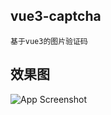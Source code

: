 ## vue3-captcha
```
基于vue3的图片验证码
```

## 效果图
![App Screenshot](https://raw.githubusercontent.com/zxiaogong/vue3-captcha/feature/designsketch.gif)